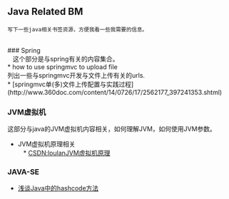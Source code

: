 ## Java Related BM <br>
    写下一些java相关书签资源，方便我看一些我需要的信息。
<br>
### Spring<br>
    这个部分是与spring有关的内容集合。
<br>
  * how to use springmvc to upload file <br>
 列出一些与springmvc开发与文件上传有关的urls.
<br>
    * [springmvc单(多)文件上传配置与实践过程](http://www.360doc.com/content/14/0726/17/2562177_397241353.shtml) 
<br>

### JVM虚拟机<br>
这部分与java的JVM虚拟机内容相关，如何理解JVM，如何使用JVM参数。
  * JVM虚拟机原理相关<br>
    * [CSDN:loulanJVM虚拟机原理](http://blog.csdn.net/u010349169/article/category/2620885)<br>

### JAVA-SE
  * [浅谈Java中的hashcode方法](http://www.cnblogs.com/dolphin0520/p/3681042.html)
